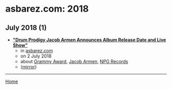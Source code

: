 # asbarez.com: 2018

## July 2018 (1)

 - [**"Drum Prodigy Jacob Armen Announces Album Release Date and Live Show"**](http://asbarez.com/173309/drum-prodigy-jacob-armen-announces-album-release-date-and-live-show/)
    - in [asbarez.com](../../../publications/a-e/asbarez-com/index.md)
    - on 2 July 2018
    - about [Grammy Award](../../../topics/grammy-award/index.md), [Jacob Armen](../../../topics/jacob-armen/index.md), [NPG Records](../../../topics/npg-records/index.md)
    - ([mirror](https://web.archive.org/web/*/http://asbarez.com/173309/drum-prodigy-jacob-armen-announces-album-release-date-and-live-show/))

----

[Home](../index.md)
